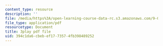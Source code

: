 ```yaml
---
content_type: resource
description: ''
file: /media/https%3A/open-learning-course-data-rc.s3.amazonaws.com/9-00sc-introduction-to-psychology-fall-2011/394c1da6cbebef1773574fb398489252_Qw4SkvZ03cc.pdf
file_type: application/pdf
resourcetype: Document
title: 3play pdf file
uid: 394c1da6-cbeb-ef17-7357-4fb398489252
---
```


